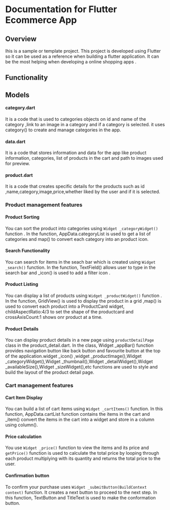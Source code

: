 # Documentation for Flutter Ecommerce App
## Overview
Ihis is a sample or template project. This project is developed using Flutter so it can be used as a reference when building a flutter application. It can be the most helping when developing a online shopping apps .

## Functionality

## Models
#### category.dart
It is a code that is used to categories objects on id and name of the category ,link to an image in a category and if a category is selected. it uses category() to create and manage categories in the app.
#### data.dart
It is a code that stores information and data for the app like product information, categories, list of products in the cart and path to images used for preview.
#### product.dart
It is a code that creates specific details for the products such as id ,name,category,image,price,whether liked by the user and if it is selected.

### Product management features

#### Product Sorting
You can sort the product into categories using  ``Widget _categoryWidget()``  function . In the function, AppData.categoryList is used to get a list of categories and map() to convert each category into an product icon.
#### Search Functionality
You can search for items in the seach bar which is created using ``Widget _search()`` function. In the function, TextField() allows user to type in the search bar and _icon() is used to add a filter icon .
#### Product Listing
You can display a list of products using ``Widget _productWidget()`` function . In the function, GridView() is used to display the product in a grid ,map() is used to convert each product into a ProductCard widget, childAspectRatio:4/3 to set the shape of the productcard and crossAxisCount:1 shows onr product at a time.
#### Product Details
You can display product details in a new page using `` productDetailPage `` class in the product_detail.dart. In the class, Widget _appBar() function provides navigation button like back button and favourite button at the top of the application.widget _icon() ,widget _productImage(),Widget _categoryWidget(),Widget _thumbnail(),Widget _detailWidget(),Widget _availableSize(),Widget _sizeWidget(),etc functions are used to style and build the layout of the product detail page.

### Cart management features

#### Cart Item Display
You can build a list of cart items using ``Widget _cartItems()`` function. In this function, AppData.cartList function contains the items in the cart and _item() convert the items in the cart into a widget and store in a column using column().
#### Price calculation
You use ``Widget _price()`` function to view the items and its price and ``getPrice()`` function is used to calculate the total price by looping through each product multiplying with its quantity and returns the total price to the user.
#### Confirmation button
To confirm your purchase uses ``Widget _submitButton(BuildContext context)`` function. It creates a next button to proceed to the next step. In this function, TextButton and TitleText is used to make the conformation button.


